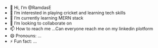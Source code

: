 - 👋 Hi, I’m @RamdasE
- 👀 I’m interested in playing cricket and learning tech skills
- 🌱 I’m currently learning MERN stack
- 💞️ I’m looking to collaborate on 
- 📫 How to reach me ...Can everyone reach me on my linkedin plotform
- 😄 Pronouns: ...
- ⚡ Fun fact: ...

<!---
RamdasE/RamdasE is a ✨ special ✨ repository because its `README.md` (this file) appears on your GitHub profile.
You can click the Preview link to take a look at your changes.
--->
